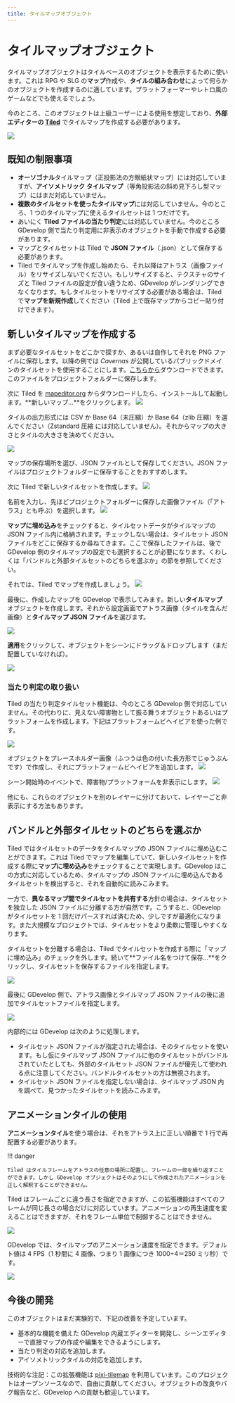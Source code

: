 ```yaml
---
title: タイルマップオブジェクト
---
```

# タイルマップオブジェクト

タイルマップオブジェクトはタイルベースのオブジェクトを表示するために使います。これは RPG や SLG の**マップ**作成や、**タイルの組み合わせ**によって何らかのオブジェクトを作成するのに適しています。プラットフォーマーやレトロ風のゲームなどでも使えるでしょう。

今のところ、このオブジェクトは上級ユーザーによる使用を想定しており、**外部エディターの [Tiled](https://www.mapeditor.org/)** でタイルマップを作成する必要があります。

![](/gdevelop5/objects/tilemap/pasted/20210104-105043.png)

## 既知の制限事項

  * **オーソゴナル**タイルマップ（正投影法の方眼紙状マップ）には対応していますが、**アイソメトリック タイルマップ**（等角投影法の斜め見下ろし型マップ）にはまだ対応していません。
  * **複数のタイルセットを使ったタイルマップ**には対応していません。今のところ、1 つのタイルマップに使えるタイルセットは 1 つだけです。
  * あいにく **Tiled ファイルの当たり判定**には対応していません。今のところ GDevelop 側で当たり判定用に非表示のオブジェクトを手動で作成する必要があります。
  * マップとタイルセットは Tiled で **JSON ファイル**（.json）として保存する必要があります。
  * Tiled でタイルマップを作成し始めたら、それ以降はアトラス（画像ファイル）をリサイズしないでください。もしリサイズすると、テクスチャのサイズと Tiled ファイルの設定が食い違うため、GDevelop がレンダリングできなくなります。もしタイルセットをリサイズする必要がある場合は、Tiled で**マップを新規作成**してください（Tiled 上で既存マップからコピー貼り付けできます）。

## 新しいタイルマップを作成する

まず必要なタイルセットをどこかで探すか、あるいは自作してそれを PNG ファイルに保存します。以降の例では *Cavernas* が公開しているパブリックドメインのタイルセットを使用することにします。[こちらから](https://adamatomic.itch.io/cavernas)ダウンロードできます。このファイルをプロジェクトフォルダーに保存します。

次に Tiled を [mapeditor.org](https://www.mapeditor.org/) からダウンロードしたら、インストールして起動します。**新しいマップ...**をクリックします。
![](/gdevelop5/objects/tilemap/pasted/20210104-112522.png)

タイルの出力形式には CSV か Base 64（未圧縮）か Base 64（zlib 圧縮）を選んでください（Zstandard 圧縮 には対応していません）。それからマップの大きさとタイルの大きさを決めてください。

![](/gdevelop5/objects/tilemap/pasted/20210104-112656.png)

マップの保存場所を選び、JSON ファイルとして保存してください。JSON ファイルはプロジェクトフォルダーに保存することをおすすめします。

次に Tiled で新しいタイルセットを作成します。
![](/gdevelop5/objects/tilemap/pasted/20210104-112850.png)

名前を入力し、先ほどプロジェクトフォルダーに保存した画像ファイル（「アトラス」とも呼ぶ）を選択します。
![](/gdevelop5/objects/tilemap/pasted/20210104-113221.png)

**マップに埋め込み**をチェックすると、タイルセットデータがタイルマップの JSON ファイル内に格納されます。チェックしない場合は、タイルセット JSON ファイルをどこに保存するか尋ねてきます。ここで保存したファイルは、後で GDevelop 側のタイルマップの設定でも選択することが必要になります。くわしくは「バンドルと外部タイルセットのどちらを選ぶか」の節を参照してください。

それでは、Tiled でマップを作成しましょう。
![](/gdevelop5/objects/tilemap/pasted/20210104-114523.png)

最後に、作成したマップを GDevelop で表示してみます。新しい**タイルマップ**オブジェクトを作成します。それから設定画面でアトラス画像（タイルを含んだ画像）と**タイルマップ JSON ファイル**を選びます。

![](/gdevelop5/objects/tilemap/pasted/20210104-114702.png)

**適用**をクリックして、オブジェクトをシーンにドラッグ＆ドロップします（まだ配置していなければ）。

![](/gdevelop5/objects/tilemap/pasted/20210104-114824.png)

### 当たり判定の取り扱い

Tiled の当たり判定タイルセット機能は、今のところ GDevelop 側で対応していません。その代わりに、見えない障害物として振る舞うオブジェクトあるいはプラットフォームを作成します。下記はプラットフォームビヘイビアを使った例です。

![](/gdevelop5/objects/tilemap/pasted/20210104-122010.png)

オブジェクトをプレースホルダー画像（ふつうは色の付いた長方形でじゅうぶんです）で作成し、それにプラットフォームビヘイビアを追加します。
![](/gdevelop5/objects/tilemap/pasted/20210104-115630.png)

シーン開始時のイベントで、障害物/プラットフォームを非表示にします。
![](/gdevelop5/objects/tilemap/pasted/20210104-120406.png)

他にも、これらのオブジェクトを別のレイヤーに分けておいて、レイヤーごと非表示にする方法もあります。

## バンドルと外部タイルセットのどちらを選ぶか

Tiled ではタイルセットのデータをタイルマップの JSON ファイルに埋め込むことができます。これは Tiled でマップを編集していて、新しいタイルセットを作成する際に**マップに埋め込み**をチェックすることで実現します。GDevelop はこの方式に対応しているため、タイルマップの JSON ファイルに埋め込んであるタイルセットを検出すると、それを自動的に読みこみます。

一方で、**異なるマップ間でタイルセットを共有する**方針の場合は、タイルセットを独立した JSON ファイルに分離する方が自然です。こうすると、GDevelop がタイルセットを 1 回だけパースすれば済むため、少しですが最適化になります。また大規模なプロジェクトでは、タイルセットをより柔軟に管理しやすくなります。

タイルセットを分離する場合は、Tiled でタイルセットを作成する際に「マップに埋め込み」のチェックを外します。続いて**ファイル名をつけて保存...**をクリックし、タイルセットを保存するファイルを指定します。

![](/gdevelop5/objects/tilemap/pasted/20210104-105614.png)

最後に GDevelop 側で、アトラス画像とタイルマップ JSON ファイルの後に追加でタイルセットファイルを指定します。

![](/gdevelop5/objects/tilemap/pasted/20210104-110127.png)

内部的には GDevelop は次のように処理します。

* タイルセット JSON ファイルが指定された場合は、そのタイルセットを使います。もし仮にタイルマップ JSON ファイルに他のタイルセットがバンドルされていたとしても、外部のタイルセット JSON ファイルが優先して使われる点に注意してください。バンドルタイルセットの方は無視されます。
* タイルセット JSON ファイルを指定しない場合は、タイルマップ JSON 内を調べて、見つかったタイルセットを読みこみます。

## アニメーションタイルの使用

**アニメーションタイル**を使う場合は、それをアトラス上に正しい順番で 1 行で再配置する必要があります。

!!! danger

    Tiled はタイルフレームをアトラスの任意の場所に配置し、フレームの一部を繰り返すことができます。しかし GDevelop オブジェクトはそのようにして作成されたアニメーションを正しく解釈することができません。

Tiled はフレームごとに違う長さを指定できますが、この拡張機能はすべてのフレームが同じ長さの場合だけに対応しています。アニメーションの再生速度を変えることはできますが、それをフレーム単位で制御することはできません。

![](/gdevelop5/objects/tilemap/pasted/20210104-112051.png)

GDevelop では、タイルマップのアニメーション速度を指定できます。デフォルト値は 4 FPS（1 秒間に 4 画像、つまり 1 画像につき 1000÷4＝250 ミリ秒）です。

![](/gdevelop5/objects/tilemap/pasted/20210104-112229.png)

## 今後の開発

このオブジェクトはまだ実験的で、下記の改善を予定しています。

- 基本的な機能を備えた GDevelop 内蔵エディターを開発し、シーンエディターで直接マップの作成や編集をできるようにします。
- 当たり判定の対応を追加します。
- アイソメトリックタイルの対応を追加します。

技術的な注記：この拡張機能は [pixi-tilemap](https://github.com/pixijs/pixi-tilemap) を利用しています。このプロジェクトはオープンソースなので、自由に貢献してください。オブジェクトの改良やバグ報告など、GDevelop への貢献も歓迎しています。